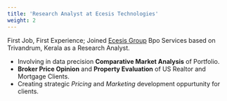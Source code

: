 ```yaml
---
title: 'Research Analyst at Ecesis Technologies'
weight: 2
---
```


First Job, First Experience; Joined [Ecesis Group](https://www.ecesistech.com/) Bpo Services based on Trivandrum, Kerala as a Research Analyst. 
* Involving in data precision **Comparative Market Analysis** of Portfolio.
* **Broker Price Opinion** and **Property Evaluation** of US Realtor and Mortgage Clients.
* Creating strategic *Pricing* and *Marketing* development oppurtunity for clients.
